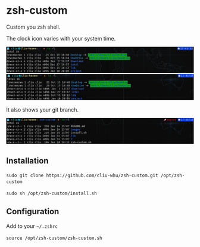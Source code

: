 # zsh-custom
Custom you zsh shell.

The clock icon varies with your system time.

![image](https://github.com/cliu-whu/zsh-custom/blob/master/images/time1.png)
![image](https://github.com/cliu-whu/zsh-custom/blob/master/images/time2.png)

It also shows your git branch.

![image](https://github.com/cliu-whu/zsh-custom/blob/master/images/branch.png)
## Installation
``sudo git clone https://github.com/cliu-whu/zsh-custom.git /opt/zsh-custom``

``sudo sh /opt/zsh-custom/install.sh``
## Configuration
Add to your ``~/.zshrc`` 

``source /opt/zsh-custom/zsh-custom.sh``
